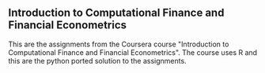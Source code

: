 Introduction to Computational Finance and Financial Econometrics
----------------------------------------------------------------

This are the assignments from the Coursera course "Introduction to Computational Finance and Financial Econometrics". The course uses R and this are the python ported solution to the assignments.